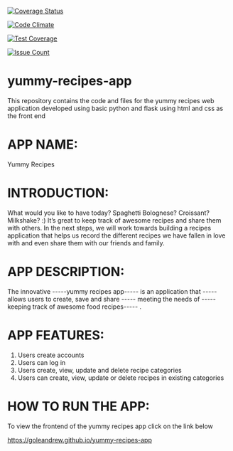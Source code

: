[![Coverage Status](https://coveralls.io/repos/github/goleandrew/yummy-recipes-app/badge.svg?branch=master)](https://coveralls.io/github/goleandrew/yummy-recipes-app?branch=master)

[![Code Climate](https://codeclimate.com/github/codeclimate/codeclimate/badges/gpa.svg)](https://codeclimate.com/github/codeclimate/codeclimate)

[![Test Coverage](https://codeclimate.com/github/codeclimate/codeclimate/badges/coverage.svg)](https://codeclimate.com/github/codeclimate/codeclimate/coverage)

[![Issue Count](https://codeclimate.com/github/codeclimate/codeclimate/badges/issue_count.svg)](https://codeclimate.com/github/codeclimate/codeclimate)
# yummy-recipes-app
This repository contains the code and files for the yummy recipes web application developed using basic python and flask using html and css as the front end
# APP NAME: <br />
Yummy Recipes

# INTRODUCTION: <br />
What would you like to have today? Spaghetti Bolognese? Croissant? Milkshake? :) It’s great to
keep track of awesome recipes and share them with others. In the next steps, we will work
towards building a recipes application that helps us record the different recipes we have fallen in
love with and even share them with our friends and family.

# APP DESCRIPTION:<br />
The innovative -----yummy recipes app----- is an application that -----allows
users to create, save and share ----- meeting the needs of -----keeping track of
awesome food recipes----- .

# APP FEATURES: <br />

1. Users create accounts
2. Users can log in
3. Users create, view, update and delete recipe categories
4. Users can create, view, update or delete recipes in existing
categories

# HOW TO RUN THE APP: <br />
To view the frontend of the yummy recipes app click on the link below

https://goleandrew.github.io/yummy-recipes-app


